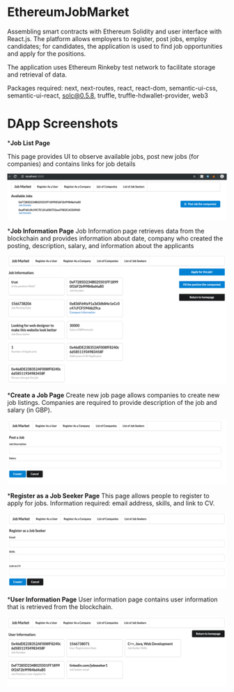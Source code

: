 # EthereumJobMarket
Assembling smart contracts with Ethereum Solidity and user interface with React.js.
The platform allows employers to register, post jobs, employ candidates; 
for candidates, the application is used to find job opportunities and apply for the positions. 

The application uses Ethereum Rinkeby test network to facilitate storage and retrieval of data.

Packages required: next, next-routes, react, react-dom, semantic-ui-css, semantic-ui-react, solc@0.5.8, truffle, truffle-hdwallet-provider, web3

# DApp Screenshots

***Job List Page**

This page provides UI to observe available jobs, post new jobs (for companies) and contains links for job details

![joblist](/screenshots/joblist.png)

***Job Information Page**
Job Information page retrieves data from the blockchain and provides information about date, company who created the posting, description, salary, and information about the applicants

![jobinfo](/screenshots/jobinfo.png)

***Create a Job Page**
Create new job page allows companies to create new job listings. Companies are required to provide description of the job and salary (in GBP).

![newjob](/screenshots/newjob.png)

***Register as a Job Seeker Page**
This page allows people to register to apply for jobs. Information required: email address, skills, and link to CV.

![registerjobcandidate](/screenshots/registerjobcandidate.png)

***User Information Page**
User information page contains user information that is retrieved from the blockchain.

![userinfo](/screenshots/userinfo.png)
